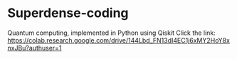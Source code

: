 # Superdense-coding
Quantum computing, implemented in Python using Qiskit
Click the link: https://colab.research.google.com/drive/144Lbd_FN13dI4EC1j6xMY2HoY8xnxJBu?authuser=1
